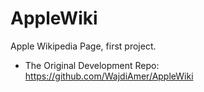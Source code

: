 # AppleWiki
Apple Wikipedia Page, first project.
* The Original Development Repo: https://github.com/WajdiAmer/AppleWiki
